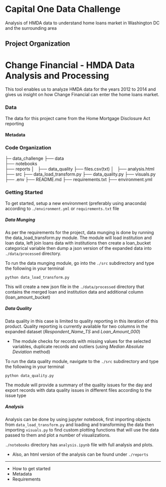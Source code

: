 Capital One Data Challenge
==============================

Analysis of HMDA data to understand home loans market in Washington DC and the surrounding area

Project Organization
------------

# Change Financial - HMDA Data Analysis and Processing

This tool enables us to analyze HMDA data for the years 2012 to 2014 and gives us insight on how Change Financial can enter the home loans market.

### Data

The data for this project came from the Home Mortgage Disclosure Act reporting 

#### Metadata



### Code Organization

├─ data_challenge
    ├── data           
    ├── notebooks         
    ├── reports
    │   ├── data_quality
          ├── files.csv(txt)
    │   ├── analysis.html 
    ├── src
        ├── data_load_transform.py
        ├── data_quality.py
        ├── visuals.py
    ├── .env
    ├── README.md
    ├── requirements.txt
    ├── environment.yml
    
### Getting Started

To get started, setup a new environment (preferably using anaconda) according to `./environment.yml` or `requirements.txt` file

##### Data Munging

As per the requirements for the project, data munging is done by running the data_load_transform.py module. The module will load institution and loan data, left join loans data with institutions then create a loan_bucket categorical variable then dump a json version of the expanded data into `./data/processed` directory. 

To run the data munging module, go into the `./src` subdirectory and type the following in your terminal

``` python data_load_transform.py ```

This will create a new json file in the `./data/processed` directory that contains the merged loan and institution data and additional column (loan_amount_bucket)

##### Data Quality

Data quality in this case is limited to quality reporting in this iteration of this product. Quality reporting is currently available for two columns in the expanded dataset (_Respondent_Name_TS_ and _Loan_Amount_000_)
- The module checks for records with missing values for the selected variables, duplicate records and outliers (using _Median Absolute Deviation_ method)

To run the data quality module, navigate to the `./src` subdirectory and type the following in your terminal

``` python data_quality.py ```

The module will provide a summary of the quality issues for the day and export records with data quality issues in different files according to the issue type

##### Analysis

Analysis can be done by using jupyter notebook, first importing objects from `data_load_transform.py` and loading and transforming the data then importing `visuals.py` to find custom plotting functions that will use the data passed to them and plot a number of visualizations.

`./notebooks` directory has `analysis.ipynb` file with full analysis and plots. 
 
 - Also, an html version of the analysis can be found under `./reports`







--------


* How to get started
* Metadata
* Requirements
